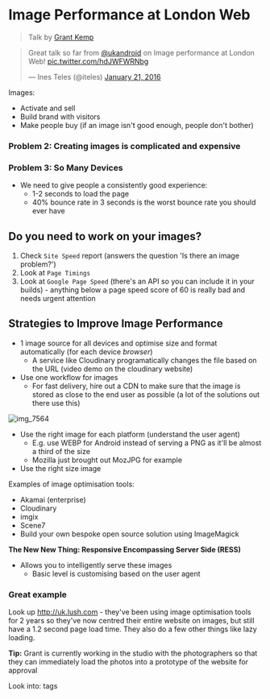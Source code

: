 # Image Performance at London Web
> Talk by [Grant Kemp](http://www.twitter.com/ukandroid)

<blockquote class="twitter-tweet" lang="en"><p lang="en" dir="ltr">Great talk so far from <a href="https://twitter.com/ukandroid">@ukandroid</a> on Image performance at London Web! <a href="https://t.co/hdJWFWRNbg">pic.twitter.com/hdJWFWRNbg</a></p>&mdash; Ines Teles (@iteles) <a href="https://twitter.com/iteles/status/690256222315003904">January 21, 2016</a></blockquote>
<script async src="//platform.twitter.com/widgets.js" charset="utf-8"></script>


Images:
+ Activate and sell
+ Build brand with visitors
+ Make people buy (if an image isn't good enough, people don't bother)

### Problem 2: Creating images is complicated and expensive

### Problem 3: So Many Devices
+ We need to give people a consistently good experience:
  + 1-2 seconds to load the page
  + 40% bounce rate in 3 seconds is the worst bounce rate you should ever have


## Do you need to work on your images?
1. Check `Site Speed` report (answers the question 'Is there an image problem?')
2. Look at `Page Timings`
3. Look at `Google Page Speed` (there's an API so you can include it in your
builds) - anything below a page speed score of 60 is really bad and needs urgent
attention

## Strategies to Improve Image Performance
+ 1 image source for all devices and optimise size and format automatically (for each device _browser_)
  + A service like Cloudinary programatically changes the file based on the URL (video demo on the cloudinary website)
+ Use one workflow for images
  + For fast delivery, hire out a CDN to make sure that the image is stored as close to the end user as possible (a lot of the solutions out there use this)
  
![img_7564](https://cloud.githubusercontent.com/assets/4185328/12497825/1eb1c7a2-c096-11e5-84dd-2d2aa895c78d.jpg)

+ Use the right image for each platform (understand the user agent)
  + E.g. use WEBP for Android instead of serving a PNG as it'll be almost a third of the size
  + Mozilla just brought out MozJPG for example
+ Use the right size image

Examples of image optimisation tools:
  + Akamai (enterprise)
  + Cloudinary
  + imgix
  + Scene7
  + Build your own bespoke open source solution using ImageMagick

**The New New Thing: Responsive Encompassing Server Side (RESS)**
+ Allows you to intelligently serve these images
  + Basic level is customising based on the user agent
  
  
### Great example  
Look up http://uk.lush.com - they've been using image optimisation tools for 2 years so they've now centred their entire website on images, but still have a 1.2 second page load time. They also do a few other things like lazy loading.

**Tip:** Grant is currently working in the studio with the photographers so that they can immediately load the photos into a prototype of the website for approval

Look into: <picture> tags